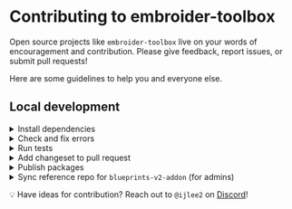 # Contributing to embroider-toolbox

Open source projects like `embroider-toolbox` live on your words of encouragement and contribution. Please give feedback, report issues, or submit pull requests!

Here are some guidelines to help you and everyone else.


## Local development

<details>

<summary>Install dependencies</summary>

1. Fork and clone this repo.

    ```sh
    git clone git@github.com:<your-github-handle>/embroider-toolbox.git
    ```

1. Change directory.

    ```sh
    cd embroider-toolbox
    ```

1. Use [`pnpm`](https://pnpm.io/installation) to install dependencies.

    ```sh
    pnpm install
    ```

</details>


<details>

<summary>Check and fix errors</summary>

1. As you write code, please check that it meets formatting and linting rules.

    ```sh
    # From the workspace root
    pnpm lint
    ```

1. You can run `lint:fix` to fix errors.

    ```sh
    # From the workspace root
    pnpm lint:fix
    ```

</details>


<details>

<summary>Run tests</summary>

1. When you write code, please check that all tests continue to pass.

    ```sh
    # From the workspace root
    pnpm test
    ```

</details>


<details>

<summary>Add changeset to pull request</code></summary>

1. To record how a pull request affects packages, you will want to add a changeset.

    The changeset provides a summary of the code change. It also describes how package versions should be updated (major, minor, or patch) as a result of the code change.

    ```sh
    # From the workspace root
    pnpm changeset
    ```

</details>


<details>

<summary>Publish packages</summary>

1. Generate a [personal access token](https://github.com/settings/tokens/) in GitHub. This token will be used to retrieve pull request information.

1. Run the `release:prepare` script. This removes changesets, updates package versions, and updates `CHANGELOG`s.

    ```sh
    # From the workspace root
    GITHUB_TOKEN=<YOUR_PERSONAL_ACCESS_TOKEN> pnpm release:prepare
    ```

    Note, `release:prepare` also updated the workspace root's version (e.g. from `0.1.1` to `0.1.2`). We will use it to name the tag that will be published.

1. Review the file changes. Commit them in a branch, then open a pull request to merge the changes to the `main` branch.

    ```sh
    # From the workspace root
    git checkout -b tag-0.1.2
    git add .
    git commit -m "Tagged 0.1.2"
    git push origin tag-0.1.2
    ```

1. [Create a tag](https://github.com/ijlee2/embroider-toolbox/releases/new) and provide release notes. The tag name should match the workspace root's version (e.g. `0.1.2`).

1. Publish the packages.

    ```sh
    # From the workspace root
    pnpm release:publish
    ```

</details>

<details>

<summary>Sync reference repo for <code>blueprints-v2-addon</code> (for admins)</summary>

1. Run the following commands in the `blueprints-v2-addon-output` repo.

    ```sh
    # Reset project
    git rm -r .

    # Downstream files
    git clone --no-checkout git@github.com:ijlee2/embroider-toolbox.git temp
    cd temp
    git sparse-checkout set packages/blueprints-v2-addon
    git checkout
    cd ..

    # Move files
    mv temp/packages/blueprints-v2-addon/* .
    mv temp/packages/blueprints-v2-addon/.* .
    rm -rf temp

    # Reset CHANGELOG
    echo "# blueprints-v2-addon" > CHANGELOG.md
    ```

</details>


💡 Have ideas for contribution? Reach out to `@ijlee2` on [Discord](https://discord.com/invite/emberjs)!
